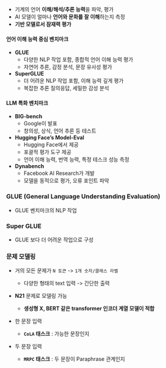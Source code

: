 - 기계의 언어 **이해/해석/추론 능력**을 파악, 평가
- AI 모델이 얼마나 **언어와 문화를 잘 이해**하는지 측정
- **기반 모델로서 잠재력 평가**

#### 언어 이해 능력 중심 벤치마크
- **GLUE**
	- 다양한 NLP 작업 포함, 종합적 언어 이해 능력 평가
	- 자연어 추론, 감정 분석, 문장 유사성 평가
- **SuperGLUE**
	- 더 어려운 NLP 작업 포함, 이해 능력 깊게 평가
	- 복잡한 추론 질의응답, 세밀한 감성 분석

#### LLM 특화 벤치마크
- **BIG-bench**
	- Google이 발표
	- 창의성, 상식, 언어 추론 등 테스트
- **Hugging Face’s Model-Eval**
	- Hugging Face에서 제공
	- 포괄적 평가 도구 제공
	- 언어 이해 능력, 번역 능력, 특정 테스크 성능 측정
- **Dynabench**
	- Facebook AI Research가 개발
	- 모델을 동적으로 평가, 오류 포인트 파악

### GLUE (General Language Understanding Evaluation)
- GLUE 벤치마크의 NLP 작업

### Super GLUE
- GLUE 보다 더 어려운 작업으로 구성

### 문제 모델링
- 거의 모든 문제가 `N 토큰` -> `1개 숫자/클래스 라벨`
	- 다양한 형태의 text 입력 -> 간단한 출력
- **N21** 문제로 모델링 가능
	- **생성형 X, BERT 같은 transformer 인코더 계열 모델이 적합**

- 한 문장 입력
	- **`CoLA` 태스크** : 가능한 문장인지

- 두 문장 입력
	- **`MRPC` 태스크** : 두 문장이 Paraphrase 관계인지